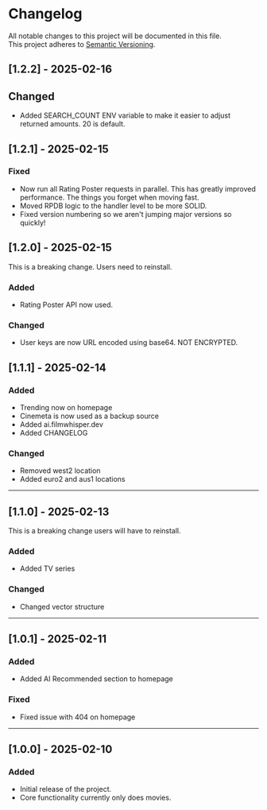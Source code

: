 # Changelog

All notable changes to this project will be documented in this file.  
This project adheres to [Semantic Versioning](https://semver.org/).

## [1.2.2] - 2025-02-16

## Changed
- Added SEARCH_COUNT ENV variable to make it easier to adjust returned amounts. 20 is default.

## [1.2.1] - 2025-02-15

### Fixed
- Now run all Rating Poster requests in parallel. This has greatly improved performance. The things you forget when moving fast.
- Moved RPDB logic to the handler level to be more SOLID.
- Fixed version numbering so we aren't jumping major versions so quickly!

## [1.2.0] - 2025-02-15

This is a breaking change. Users need to reinstall.

### Added
- Rating Poster API now used.

### Changed
- User keys are now URL encoded using base64. NOT ENCRYPTED.

## [1.1.1] - 2025-02-14

### Added
- Trending now on homepage
- Cinemeta is now used as a backup source
- Added ai.filmwhisper.dev
- Added CHANGELOG

### Changed
- Removed west2 location
- Added euro2 and aus1 locations

---

## [1.1.0] - 2025-02-13

This is a breaking change users will have to reinstall.

### Added
- Added TV series

### Changed
- Changed vector structure

---

## [1.0.1] - 2025-02-11

### Added
- Added AI Recommended section to homepage

### Fixed
- Fixed issue with 404 on homepage

---

## [1.0.0] - 2025-02-10

### Added
- Initial release of the project.
- Core functionality currently only does movies.